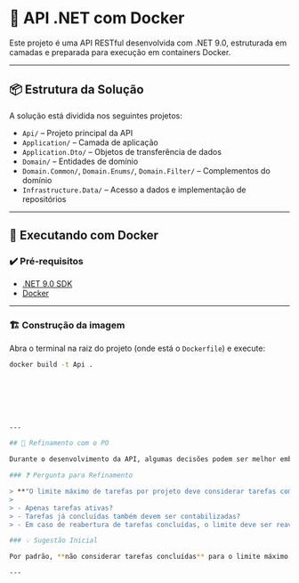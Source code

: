 ﻿# 🧩 API .NET com Docker

Este projeto é uma API RESTful desenvolvida com .NET 9.0, estruturada em camadas e preparada para execução em containers Docker.

---

## 📦 Estrutura da Solução

A solução está dividida nos seguintes projetos:

- `Api/` – Projeto principal da API
- `Application/` – Camada de aplicação
- `Application.Dto/` – Objetos de transferência de dados
- `Domain/` – Entidades de domínio
- `Domain.Common/`, `Domain.Enums/`, `Domain.Filter/` – Complementos do domínio
- `Infrastructure.Data/` – Acesso a dados e implementação de repositórios

---

## 🚀 Executando com Docker

### ✔️ Pré-requisitos

- [.NET 9.0 SDK](https://dotnet.microsoft.com/download/dotnet/9.0)
- [Docker](https://www.docker.com/)

---

### 🏗️ Construção da imagem

Abra o terminal na raiz do projeto (onde está o `Dockerfile`) e execute:

```bash
docker build -t Api .







---

## 📌 Refinamento com o PO

Durante o desenvolvimento da API, algumas decisões podem ser melhor embasadas com a colaboração do Product Owner (PO). Abaixo está uma sugestão de pergunta para discussão em sessões de refinamento, com o objetivo de antecipar melhorias e alinhar o comportamento esperado do sistema:

### ❓ Pergunta para Refinamento

> **"O limite máximo de tarefas por projeto deve considerar tarefas com qual status?**
>
> - Apenas tarefas ativas?
> - Tarefas já concluídas também devem ser contabilizadas?
> - Em caso de reabertura de tarefas concluídas, o limite deve ser reavaliado?"

### 💡 Sugestão Inicial

Por padrão, **não considerar tarefas concluídas** para o limite máximo de tarefas pode ser mais flexível para o usuário final, evitando bloqueios desnecessários em projetos já encerrados. No entanto, é essencial alinhar esse comportamento com as regras de negócio definidas pelo PO.

---

